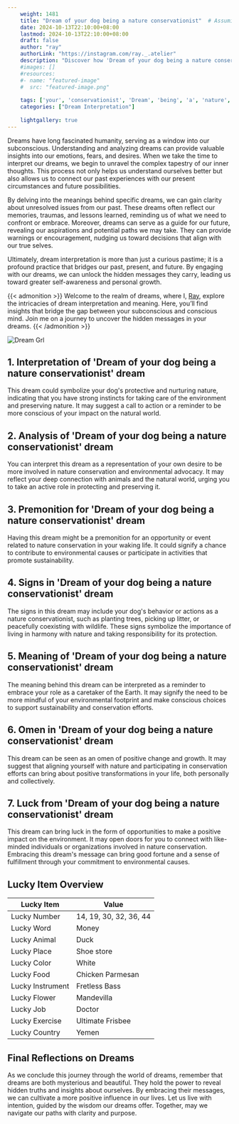 ```yaml
---
    weight: 1481
    title: "Dream of your dog being a nature conservationist"  # Assuming 'title' column exists
    date: 2024-10-13T22:10:00+08:00
    lastmod: 2024-10-13T22:10:00+08:00
    draft: false
    author: "ray"
    authorLink: "https://instagram.com/ray._.atelier"
    description: "Discover how 'Dream of your dog being a nature conservationist' can interpret your future and uncover its significant meanings in your life."
    #images: []
    #resources:
    #- name: "featured-image"
    #  src: "featured-image.png"
    
    tags: ['your', 'conservationist', 'Dream', 'being', 'a', 'nature', 'of', 'dog']
    categories: ["Dream Interpretation"]
    
    lightgallery: true
---
```

    
Dreams have long fascinated humanity, serving as a window into our subconscious. Understanding and analyzing dreams can provide valuable insights into our emotions, fears, and desires. When we take the time to interpret our dreams, we begin to unravel the complex tapestry of our inner thoughts. This process not only helps us understand ourselves better but also allows us to connect our past experiences with our present circumstances and future possibilities.

By delving into the meanings behind specific dreams, we can gain clarity about unresolved issues from our past. These dreams often reflect our memories, traumas, and lessons learned, reminding us of what we need to confront or embrace. Moreover, dreams can serve as a guide for our future, revealing our aspirations and potential paths we may take. They can provide warnings or encouragement, nudging us toward decisions that align with our true selves.

Ultimately, dream interpretation is more than just a curious pastime; it is a profound practice that bridges our past, present, and future. By engaging with our dreams, we can unlock the hidden messages they carry, leading us toward greater self-awareness and personal growth.

{{< admonition >}}
Welcome to the realm of dreams, where I, [Ray](https://instagram.com/ray._.atelier), explore the intricacies of dream interpretation and meaning. Here, you’ll find insights that bridge the gap between your subconscious and conscious mind. Join me on a journey to uncover the hidden messages in your dreams.
{{< /admonition >}}

![Dream Grl](https://cdn.pixabay.com/photo/2017/11/02/03/35/gothic-2910057_1280.jpg "Dream Grl")

## 1. Interpretation of 'Dream of your dog being a nature conservationist' dream
 This dream could symbolize your dog's protective and nurturing nature, indicating that you have strong instincts for taking care of the environment and preserving nature. It may suggest a call to action or a reminder to be more conscious of your impact on the natural world.

## 2. Analysis of 'Dream of your dog being a nature conservationist' dream
 You can interpret this dream as a representation of your own desire to be more involved in nature conservation and environmental advocacy. It may reflect your deep connection with animals and the natural world, urging you to take an active role in protecting and preserving it.

## 3. Premonition for 'Dream of your dog being a nature conservationist' dream
 Having this dream might be a premonition for an opportunity or event related to nature conservation in your waking life. It could signify a chance to contribute to environmental causes or participate in activities that promote sustainability.

## 4. Signs in 'Dream of your dog being a nature conservationist' dream
 The signs in this dream may include your dog's behavior or actions as a nature conservationist, such as planting trees, picking up litter, or peacefully coexisting with wildlife. These signs symbolize the importance of living in harmony with nature and taking responsibility for its protection.

## 5. Meaning of 'Dream of your dog being a nature conservationist' dream
 The meaning behind this dream can be interpreted as a reminder to embrace your role as a caretaker of the Earth. It may signify the need to be more mindful of your environmental footprint and make conscious choices to support sustainability and conservation efforts.

## 6. Omen in 'Dream of your dog being a nature conservationist' dream
 This dream can be seen as an omen of positive change and growth. It may suggest that aligning yourself with nature and participating in conservation efforts can bring about positive transformations in your life, both personally and collectively.

## 7. Luck from 'Dream of your dog being a nature conservationist' dream
 This dream can bring luck in the form of opportunities to make a positive impact on the environment. It may open doors for you to connect with like-minded individuals or organizations involved in nature conservation. Embracing this dream's message can bring good fortune and a sense of fulfillment through your commitment to environmental causes.

## Lucky Item Overview
| Lucky Item          | Value              |
|---------------|--------------------|
| Lucky Number        | 14, 19, 30, 32, 36, 44  |
| Lucky Word          | Money |
| Lucky Animal        | Duck |
| Lucky Place         | Shoe store     |
| Lucky Color         | White     |
| Lucky Food          | Chicken Parmesan      |
| Lucky Instrument    | Fretless Bass |
| Lucky Flower        | Mandevilla    |
| Lucky Job           | Doctor       |
| Lucky Exercise      | Ultimate Frisbee  |
| Lucky Country       | Yemen    |


##  Final Reflections on Dreams

As we conclude this journey through the world of dreams, remember that dreams are both mysterious and beautiful. They hold the power to reveal hidden truths and insights about ourselves. By embracing their messages, we can cultivate a more positive influence in our lives. Let us live with intention, guided by the wisdom our dreams offer. Together, may we navigate our paths with clarity and purpose.
